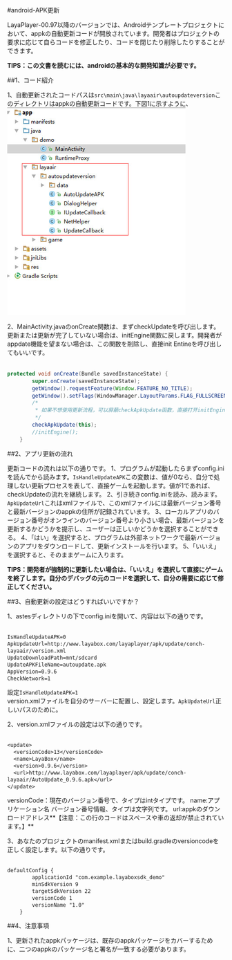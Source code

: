#android-APK更新

LayaPlayer-00.97以降のバージョンでは、Androidテンプレートプロジェクトにおいて、appkの自動更新コードが開放されています。開発者はプロジェクトの要求に応じて自らコードを修正したり、コードを閉じたり削除したりすることができます。

**TIPS：この文書を読むには、androidの基本的な開発知識が必要です。**

##1、コード紹介

1、自動更新されたコードパスは`src\main\java\layaair\autoupdateversion`このディレクトリはappkの自動更新コードです。下図1に示すように、
![图1](img/1.jpg)   


2、MainActivity.javaのonCreate関数は、まずcheckUpdateを呼び出します。更新または更新が完了していない場合は、initEngine関数に戻します。開発者がappdate機能を望まない場合は、この関数を削除し、直接init Entineを呼び出してもいいです。


```java

protected void onCreate(Bundle savedInstanceState) {
        super.onCreate(savedInstanceState);
        getWindow().requestFeature(Window.FEATURE_NO_TITLE);
        getWindow().setFlags(WindowManager.LayoutParams.FLAG_FULLSCREEN, WindowManager.LayoutParams.FLAG_FULLSCREEN);
        /*
         * 如果不想使用更新流程，可以屏蔽checkApkUpdate函数，直接打开initEngine函数
         */
        checkApkUpdate(this);
        //initEngine();
    }
```


##2、アプリ更新の流れ

更新コードの流れは以下の通りです。
1、プログラムが起動したらまずconfig.iniを読んでから読みます。`IsHandleUpdateAPK`この変数は、値が0なら、自分で処理しない更新プロセスを表して、直接ゲームを起動します。値が1であれば、checkUpdateの流れを継続します。
2、引き続きconfig.iniを読み、読みます。`ApkUpdateUrl`これはxmlファイルで、このxmlファイルには最新バージョン番号と最新バージョンのappkの住所が記録されています。
3、ローカルアプリのバージョン番号がオンラインのバージョン番号より小さい場合、最新バージョンを更新するかどうかを提示し、ユーザーは正しいかどうかを選択することができる。
4、「はい」を選択すると、プログラムは外部ネットワークで最新バージョンのアプリをダウンロードして、更新インストールを行います。
5、「いいえ」を選択すると、そのままゲームに入ります。

**TIPS：開発者が強制的に更新したい場合は、「いいえ」を選択して直接にゲームを終了します。自分のデバッグの元のコードを選択して、自分の需要に応じて修正してください。**

##3、自動更新の設定はどうすればいいですか？

1、astesディレクトリの下でconfig.iniを開いて、内容は以下の通りです。

```

IsHandleUpdateAPK=0
ApkUpdateUrl=http://www.layabox.com/layaplayer/apk/update/conch-layaair/version.xml
UpdateDownloadPath=mnt/sdcard
UpdateAPKFileName=autoupdate.apk
AppVersion=0.9.6
CheckNetwork=1
```

設定`IsHandleUpdateAPK=1`  
version.xmlファイルを自分のサーバーに配置し、設定します。`ApkUpdateUrl`正しいパスのために。

2、version.xmlファイルの設定は以下の通りです。

```

<update>
  <versionCode>13</versionCode>
  <name>LayaBox</name>
  <version>0.9.6</version>
  <url>http://www.layabox.com/layaplayer/apk/update/conch-layaair/AutoUpdate_0.9.6.apk</url>
</update>
```

versionCode：現在のバージョン番号で、タイプはintタイプです。
name:アプリケーション名
バージョン番号情報、タイプは文字列です。
url:appkのダウンロードアドレス**【注意：この行のコードはスペースや車の返却が禁止されています。】**   

3、あなたのプロジェクトのmanifest.xmlまたはbuild.gradleのversioncodeを正しく設定します。以下の通りです。

```

defaultConfig {
        applicationId "com.example.layaboxsdk_demo"
        minSdkVersion 9
        targetSdkVersion 22
        versionCode 1
        versionName "1.0"
    }
```


##4、注意事項

1、更新されたappkパッケージは、既存のappkパッケージをカバーするために、二つのappkのパッケージ名と署名が一致する必要があります。
